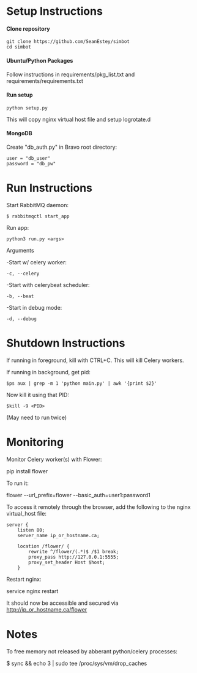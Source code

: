# Setup Instructions

#### Clone repository
```
git clone https://github.com/SeanEstey/simbot
cd simbot
```

#### Ubuntu/Python Packages

Follow instructions in requirements/pkg_list.txt and requirements/requirements.txt

#### Run setup

`python setup.py`

This will copy nginx virtual host file and setup logrotate.d

#### MongoDB

Create "db_auth.py" in Bravo root directory:  

```
user = "db_user"
password = "db_pw"
```

# Run Instructions

Start RabbitMQ daemon:

`$ rabbitmqctl start_app`

Run app:

`python3 run.py <args>`

Arguments

-Start w/ celery worker:

`-c, --celery`

-Start with celerybeat scheduler:

`-b, --beat` 

-Start in debug mode:

`-d, --debug`

# Shutdown Instructions

If running in foreground, kill with CTRL+C. This will kill Celery workers.

If running in background, get pid:

`$ps aux | grep -m 1 'python main.py' | awk '{print $2}'`

Now kill it using that PID:

`$kill -9 <PID>`

(May need to run twice)

# Monitoring

Monitor Celery worker(s) with Flower:

pip install flower

To run it:

flower --url_prefix=flower --basic_auth=user1:password1

To access it remotely through the browser, add the following to the nginx virtual_host file:

    server {
        listen 80;
        server_name ip_or_hostname.ca;
 
        location /flower/ {
            rewrite ^/flower/(.*)$ /$1 break;
            proxy_pass http://127.0.0.1:5555;
            proxy_set_header Host $host;
        }

Restart nginx:

service nginx restart

It should now be accessible and secured via http://ip_or_hostname.ca/flower

# Notes

To free memory not released by abberant python/celery processes:

$ sync && echo 3 | sudo tee /proc/sys/vm/drop_caches
